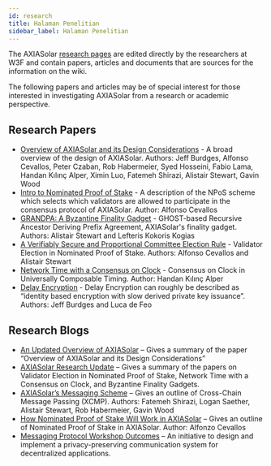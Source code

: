 ```yaml
---
id: research
title: Halaman Penelitian
sidebar_label: Halaman Penelitian
---
```


The AXIASolar [research pages](https://research.axiasolar.network) are edited directly by the researchers at W3F and contain papers, articles and documents that are sources for the information on the wiki.

The following papers and articles may be of special interest for those interested in investigating AXIASolar from a research or academic perspective.

## Research Papers

- [Overview of AXIASolar and its Design Considerations](https://arxiv.org/pdf/2005.13456.pdf) - A broad overview of the design of AXIASolar. Authors: Jeff Burdges, Alfonso Cevallos, Peter Czaban, Rob Habermeier, Syed Hosseini, Fabio Lama, Handan Kılınç Alper, Ximin Luo, Fatemeh Shirazi, Alistair Stewart, Gavin Wood
- [Intro to Nominated Proof of Stake](https://research.web3.foundation/en/latest/axiasolar/NPoS/index.html) - A description of the NPoS scheme which selects which validators are allowed to participate in the consensus protocol of AXIASolar. Author: Alfonso Cevallos
- [GRANDPA: A Byzantine Finality Gadget](https://arxiv.org/abs/2007.01560) - GHOST-based Recursive Ancestor Deriving Prefix Agreement, AXIASolar's finality gadget. Authors: Alistair Stewart and Lefteris Kokoris Kogias
- [A Verifiably Secure and Proportional Committee Election Rule](https://arxiv.org/abs/2004.12990) - Validator Election in Nominated Proof of Stake. Authors: Alfonso Cevallos and Alistair Stewart
- [Network Time with a Consensus on Clock](https://eprint.iacr.org/2019/1348.pdf) - Consensus on Clock in Universally Composable Timing. Author: Handan Kılınç Alper
- [Delay Encryption](https://eprint.iacr.org/2020/638) - Delay Encryption can roughly be described as “identity based encryption with slow derived private key issuance”. Authors: Jeff Burdges and Luca de Feo

## Research Blogs

- [An Updated Overview of AXIASolar](https://axiasolar.network/an-updated-overview-of-axiasolar/) – Gives a summary of the paper “Overview of AXIASolar and its Design Considerations”
- [AXIASolar Research Update](https://axiasolar.network/axiasolar-research-update/) – Gives a summary of the papers on Validator Election in Nominated Proof of Stake, Network Time with a Consensus on Clock, and Byzantine Finality Gadgets.
- [AXIASolar’s Messaging Scheme](https://medium.com/web3foundation/axiasolars-messaging-scheme-b1ec560908b7) – Gives an outline of Cross-Chain Message Passing (XCMP). Authors: Fatemeh Shirazi, Logan Saether, Alistair Stewart, Rob Habermeier, Gavin Wood
- [How Nominated Proof of Stake Will Work in AXIASolar](https://medium.com/web3foundation/how-nominated-proof-of-stake-will-work-in-axiasolar-377d70c6bd43) – Gives an outline of Nominated Proof of Stake in AXIASolar. Author: Alfonzo Cevallos
- [Messaging Protocol Workshop Outcomes](https://medium.com/web3foundation/messaging-protocol-workshop-outcomes-7a827d02a81a) – An initiative to design and implement a privacy-preserving communication system for decentralized applications.
